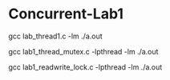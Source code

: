 Concurrent-Lab1
===============

gcc lab_thread1.c -lm
./a.out

gcc lab1_thread_mutex.c -lpthread -lm
./a.out

gcc lab1_readwrite_lock.c -lpthread -lm
./a.out

